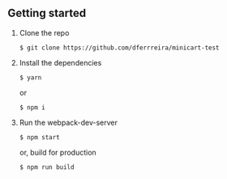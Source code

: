 ## Getting started
1. Clone the repo
    ```
    $ git clone https://github.com/dferrreira/minicart-test
    ```
2. Install the dependencies
    ```
    $ yarn
    ```
    or
    ```
    $ npm i
    ```

3. Run the webpack-dev-server
    ```
    $ npm start
    ```
    or, build for production
    ```
    $ npm run build
    ```
